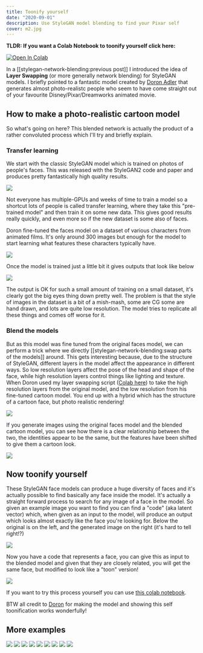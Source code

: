 ```yaml
---
title: Toonify yourself
date: "2020-09-01"
description: Use StyleGAN model blending to find your Pixar self
cover: m2.jpg
---
```


__TLDR: If you want a Colab Notebook to toonify yourself click here:__

[![Open In Colab](https://colab.research.google.com/assets/colab-badge.svg)](https://colab.research.google.com/drive/1s2XPNMwf6HDhrJ1FMwlW1jl-eQ2-_tlk?usp=sharing)

In a [[stylegan-network-blending:previous post]] I introduced the idea of __Layer Swapping__ (or more generally network blending) for StyleGAN models. I briefly pointed to a fantastic model created by [Doron Adler](https://linktr.ee/Norod78) that generates almost photo-realistc people who seem to have come straight out of your favourite Disney/Pixar/Dreamworks animated movie.

<Tweet tweetLink="Norod78/status/1297513475258953728" />

## How to make a photo-realistic cartoon model

So what's going on here? This blended network is actually the product of a rather convoluted process which I'll try and briefly explain.

### Transfer learning

We start with the classic StyleGAN model which is trained on photos of people's faces. This was released with the StyleGAN2 code and paper and produces pretty fantastically high quality results. 

![](https://raw.githubusercontent.com/NVlabs/stylegan2/master/docs/stylegan2-teaser-1024x256.png)

Not everyone has multiple-GPUs and weeks of time to train a model so a shortcut lots of people is called transfer learning, where they take this "pre-trained model" and then train it on some new data. This gives good results really quickly, and even more so if the new dataset is some also of faces.

Doron fine-tuned the faces model on a dataset of various characters from animated films. It's only around 300 images but enough for the model to start learning what features these characters typically have.

![](small-faces.jpg)

Once the model is trained just a little bit it gives outputs that look like below

![](small-ffhq-cartoons-000038_fakes.jpg)

The output is OK for such a small amount of training on a small dataset, it's clearly got the big eyes thing down pretty well. The problem is that the style of images in the dataset is a bit of a mish-mash, some are CG some are hand drawn, and lots are quite low resolution. The model tries to replicate all these things and comes off worse for it.

### Blend the models

But as this model was fine tuned from the original faces model, we can perform a trick where we directly [[stylegan-network-blending:swap parts of the models]] around. This gets interesting because, due to the structure of StyleGAN,  different layers in the model affect the appearance in different ways. So low resolution layers affect the pose of the head and shape of the face, while high resolution layers control things like lighting and texture. When Doron used my layer swapping script ([Colab here](https://colab.research.google.com/drive/1tputbmA9EaXs9HL9iO21g7xN7jz_Xrko?usp=sharing)) to take the high resolution layers from the original model, and the low resolution from his fine-tuned cartoon model. You end up with a hybrid which has the structure of a cartoon face, but photo realistic rendering!

![](m2.jpg)

If you generate images using the original faces model and the blended cartoon model, you can see how there is a clear relationship between the two, the identities appear to be the same, but the features have been shifted to give them a cartoon look.

![](toon.gif)

## Now toonify yourself

These StyleGAN face models can produce a huge diversity of faces and it's actually possible to find basically any face inside the model. It's actually a straight forward process to search for any image of a face in the model. So given an example image you want to find you can find a "code" (aka latent vector) which, when given as an input to the model, will produce an output which looks almost exactly like the face you're looking for. Below the original is on the left, and the generated image on the right (it's hard to tell right!?)

![](embedding.jpg)

Now you have a code that represents a face, you can give this as input to the blended model and given that they are closely related, you will get the same face, but modified to look like a "toon" version!

![](abe_toon.jpg)

If you want to try this process yourself you can use [this colab notebook](https://colab.research.google.com/drive/1s2XPNMwf6HDhrJ1FMwlW1jl-eQ2-_tlk?usp=sharing).

BTW all credit to [Doron](https://twitter.com/Norod78) for making the model and showing this self toonification works wonderfully!

## More examples

![](examples/toon1.jpg)
![](examples/toon2.jpg)
![](examples/toon3.jpg)
![](examples/toon4.jpg)
![](examples/toon5.jpg)
![](examples/toon6.jpg)
![](examples/toon7.jpg)
![](examples/toon8.jpg)
![](examples/toon9.jpg)
